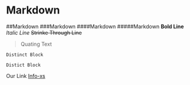 # Markdown
##Markdown
###Markdown
####Markdown
#####Markdown
**Bold Line**
_Italic Line_
~~Strinke Through Line~~

>Quating Text

```
Distinct Block

Distict Block
```

Our Link [Info-xs](https://www.info-xs.com)
